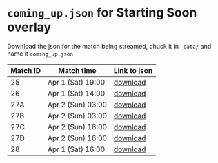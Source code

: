 # `coming_up.json` for Starting Soon overlay
Download the json for the match being streamed, chuck it in `_data/` and name it `coming_up.json`

| Match ID | Match time        | Link to json                                                                        |
|----------|-------------------|-------------------------------------------------------------------------------------|
| 25       | Apr 1 (Sat) 19:00 | [download](https://github.com/ILW8/KFC_STREAM_OVERLAY/releases/download/F/25.json)  |
| 26       | Apr 1 (Sat) 14:00 | [download](https://github.com/ILW8/KFC_STREAM_OVERLAY/releases/download/F/26.json)  |
| 27A      | Apr 2 (Sun) 03:00 | [download](https://github.com/ILW8/KFC_STREAM_OVERLAY/releases/download/F/27A.json) |
| 27B      | Apr 2 (Sun) 03:00 | [download](https://github.com/ILW8/KFC_STREAM_OVERLAY/releases/download/F/27B.json) |
| 27C      | Apr 2 (Sun) 16:00 | [download](https://github.com/ILW8/KFC_STREAM_OVERLAY/releases/download/F/27C.json) |
| 27D      | Apr 2 (Sun) 16:00 | [download](https://github.com/ILW8/KFC_STREAM_OVERLAY/releases/download/F/27D.json) |
| 28       | Apr 1 (Sat) 16:00 | [download](https://github.com/ILW8/KFC_STREAM_OVERLAY/releases/download/F/28.json)  |
